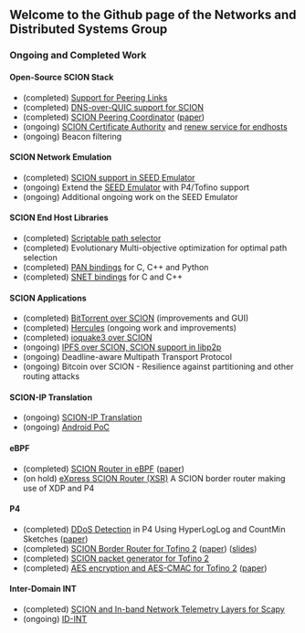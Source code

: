 ## Welcome to the Github page of the Networks and Distributed Systems Group

### Ongoing and Completed Work

#### Open-Source SCION Stack
- (completed) [Support for Peering Links](https://github.com/scionproto/scion/pull/4299)
- (completed) [DNS-over-QUIC support for SCION](https://github.com/netsys-lab/scion-coredns-doq)
- (completed) [SCION Peering Coordinator](https://github.com/netsys-lab/scion-peering-coordinator) ([paper](https://doi.org/10.14279/tuj.eceasst.80.1159))
- (ongoing) [SCION Certificate Authority](https://github.com/netsys-lab/scion-ca) and [renew service for endhosts](https://github.com/netsys-lab/scionlab-cert-renewer)
- (ongoing) Beacon filtering

#### SCION Network Emulation
- (completed) [SCION support in SEED Emulator](https://github.com/seed-labs/seed-emulator/pull/143)
- (ongoing) Extend the [SEED Emulator](https://github.com/seed-labs/seed-emulator) with P4/Tofino support
- (ongoing) Additional ongoing work on the SEED Emulator

#### SCION End Host Libraries
- (completed) [Scriptable path selector](https://github.com/netsys-lab/pan-lua)
- (completed) Evolutionary Multi-objective optimization for optimal path selection
- (completed) [PAN bindings](https://github.com/lschulz/pan-bindings) for C, C++ and Python
- (completed) [SNET bindings](https://github.com/lschulz/snet-bindings) for C and C++

#### SCION Applications
- (completed) [BitTorrent over SCION](https://github.com/netsys-lab/bittorrent-over-scion) (improvements and GUI)
- (completed) [Hercules](https://github.com/netsec-ethz/hercules) (ongoing work and improvements)
- (completed) [ioquake3 over SCION](https://github.com/lschulz/ioq3-scion.git)
- (ongoing) [IPFS over SCION, SCION support in libp2p](https://github.com/netsec-ethz/scion-ipfs)
- (ongoing) Deadline-aware Multipath Transport Protocol
- (ongoing) Bitcoin over SCION - Resilience against partitioning and other routing attacks

#### SCION-IP Translation
- (ongoing) [SCION-IP Translation](https://github.com/netsys-lab/scion-ip-translator)
- (ongoing) [Android PoC](https://github.com/netsys-lab/scion-ip-android.git)

#### eBPF
- (completed) [SCION Router in eBPF](https://github.com/lschulz/bpf-experiments/tree/main/br) ([paper](http://dx.doi.org/10.15496/publikation-67444))
- (on hold) [eXpress SCION Router (XSR)](https://github.com/netsys-lab/express-scion-router) A SCION border router making use of XDP and P4

#### P4
- (completed) [DDoS Detection](https://github.com/netsys-lab/ddos-detection-sketches-p4) in P4 Using HyperLogLog and CountMin Sketches ([paper](https://doi.org/10.1109/NOMS56928.2023.10154315))
- (completed) [SCION Border Router for Tofino 2](https://github.com/netsys-lab/scion-p4) ([paper](https://doi.org/10.1145/3630047.3630190)) ([slides](https://opennetworking.org/wp-content/uploads/2024/01/CryptographicPathValidation-EuroP4_23-slides.pdf))
- (completed) [SCION packet generator for Tofino 2](https://github.com/netsys-lab/scion-p4/tree/main/tofino-pktgen)
- (completed) [AES encryption and AES-CMAC for Tofino 2](https://github.com/netsys-lab/scion-p4/tree/main/tofino-crypto) ([paper](https://doi.org/10.1145/3630047.3630192))

#### Inter-Domain INT
- (completed) [SCION and In-band Network Telemetry Layers for Scapy](https://github.com/lschulz/scapy-scion-int)
- (ongoing) [ID-INT](https://github.com/netsys-lab/id-int-spec)
